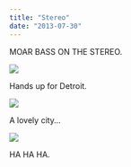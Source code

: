 ```yaml
---
title: "Stereo"
date: "2013-07-30"
---
```


MOAR BASS ON THE STEREO.

![](images/tumblr_inline_mqox7dpeHe1qz4rgp.jpg)  

Hands up for Detroit.

![](images/tumblr_inline_mqox9hn2OT1qz4rgp.jpg)

A lovely city…

![](images/tumblr_inline_mqoxbnXq9X1qz4rgp.jpg)

HA HA HA.
